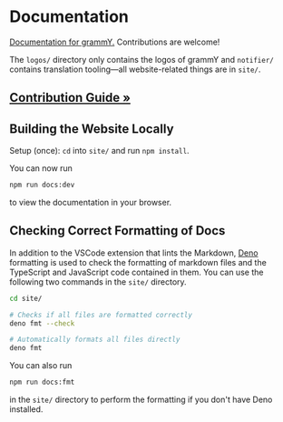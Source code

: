 # Documentation

[Documentation for grammY.](https://grammy.dev)
Contributions are welcome!

The `logos/` directory only contains the logos of grammY and `notifier/` contains translation tooling—all website-related things are in `site/`.

## [Contribution Guide »](./CONTRIBUTING.md)

## Building the Website Locally

Setup (once): `cd` into `site/` and run `npm install`.

You can now run

```bash
npm run docs:dev
```

to view the documentation in your browser.

## Checking Correct Formatting of Docs

In addition to the VSCode extension that lints the Markdown, [Deno](https://deno.land/) formatting is used to check the formatting of markdown files and the TypeScript and JavaScript code contained in them.
You can use the following two commands in the `site/` directory.

```bash
cd site/

# Checks if all files are formatted correctly
deno fmt --check

# Automatically formats all files directly
deno fmt
```

You can also run

```bash
npm run docs:fmt
```

in the `site/` directory to perform the formatting if you don't have Deno installed.
